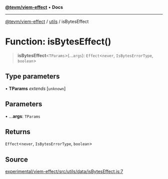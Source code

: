 [**@tevm/viem-effect**](../../README.md) • **Docs**

***

[@tevm/viem-effect](../../modules.md) / [utils](../README.md) / isBytesEffect

# Function: isBytesEffect()

> **isBytesEffect**\<`TParams`\>(...`args`): `Effect`\<`never`, `IsBytesErrorType`, `boolean`\>

## Type parameters

• **TParams** *extends* [`unknown`]

## Parameters

• ...**args**: `TParams`

## Returns

`Effect`\<`never`, `IsBytesErrorType`, `boolean`\>

## Source

[experimental/viem-effect/src/utils/data/isBytesEffect.js:7](https://github.com/evmts/tevm-monorepo/blob/main/experimental/viem-effect/src/utils/data/isBytesEffect.js#L7)
